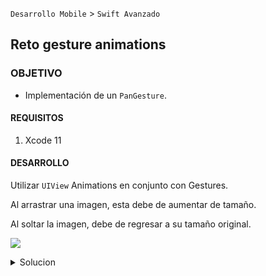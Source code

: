  
`Desarrollo Mobile` > `Swift Avanzado`

## Reto gesture animations

### OBJETIVO 

- Implementación de un `PanGesture`.

#### REQUISITOS 

1. Xcode 11

#### DESARROLLO

Utilizar `UIView` Animations en conjunto con Gestures.

Al arrastrar una imagen, esta debe de aumentar de tamaño.

Al soltar la imagen, debe de regresar a su tamaño original.

![](0.gif)

<details>
	<summary>Solucion</summary>
	<p> De igual forma que en los ejemplos y retos anteriores, en el UIImageView del Storyboard tenemos asociado un Gesture.</p>
	<p> Este gesture esta conectado a una función que tiene como parámetro un sender del tipo del gesture.</p>
	<p> Implementaremos en dicha función dos condiciones IF que detecten el inicio y fin del gesture.</p>
	<p>Dentro del IF que detecta el INICIO del gesture ejecutamos la función de escalamiento y animación.</p>
```
if recognizer.state == UIGestureRecognizer.State.began {
      scaleWithMove(scale: 1.5)
}
```
    <p>Dentro del IF que detecta el FIN del gesture ejecutamos la función de escalamiento para regresar al tamaño original.</p>
 
```
if recognizer.state == UIGestureRecognizer.State.ended {
      scaleWithMove(scale: 1.0)
    }
```
 <p>La función que se encarga de escalar y animar la imágen es: </p>
 
 ```
 private func scaleWithMove(scale: CGFloat) {
    UIView.animate(withDuration: 0.5, animations: { () -> Void in
      self.imageView?.transform = CGAffineTransform(scaleX: scale, y: scale)
    }, completion: nil )
  }
 ``` 

</details> 


